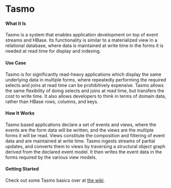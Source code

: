 Tasmo
=========

#### What It Is
Tasmo is a system that enables application development on top of event streams and HBase. Its functionality is similar to a materialized view in a relational database, where data is maintained at write time in the forms it is needed at read time for display and indexing.

#### Use Case
Tasmo is for significantly read-heavy applications which display the same underlying data in multiple forms, where repeatedly performing the required selects and joins at read time can be prohibitively expensive. Tasmo allows the same flexibility of doing selects and joins at read time, but transfers the cost to write time. It also allows developers to think in terms of domain data, rather than HBase rows, columns, and keys.

#### How It Works
Tasmo based applications declare a set of events and views, where the events are the form data will be written, and the views are the multiple forms it will be read. Views constitute the composition and filtering of event data and are maintained at write time. Tasmo ingests streams of partial updates, and converts them to views by traversing a structural object graph derived from the declared event model. It then writes the event data in the forms required by the various view models.

#### Getting Started
Check out some Tasmo basics over at [the wiki](https://github.com/jivesoftware/tasmo/wiki).
